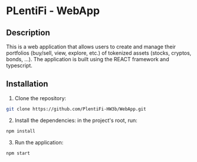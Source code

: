# PLentiFi - WebApp

## Description
This is a web application that allows users to create and manage their portfolios (buy/sell, view, explore, etc.) of tokenized assets (stocks, cryptos, bonds, ...). The application is built using the REACT framework and typescript.

## Installation
1. Clone the repository:
```bash
git clone https://github.com/PlentiFi-HW3b/WebApp.git
```
2.  Install the dependencies: in the project's root, run:
```bash
npm install
```
3. Run the application:
```bash
npm start
```




  